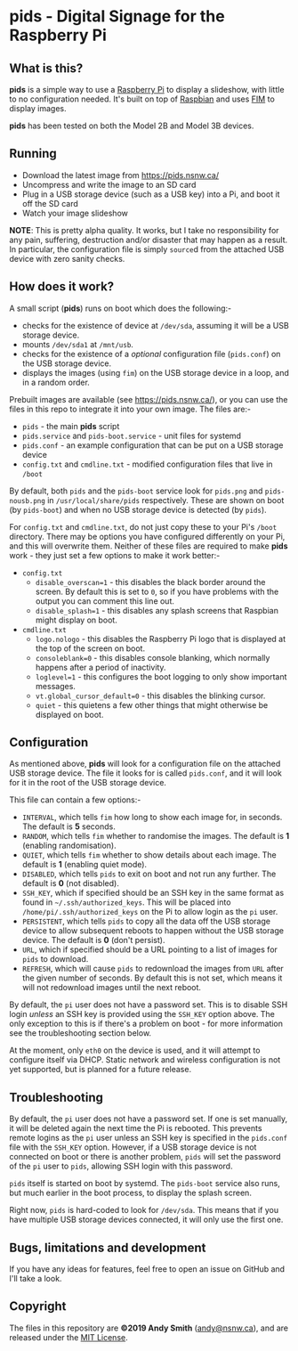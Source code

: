 # pids - Digital Signage for the Raspberry Pi

## What is this?
**pids** is a simple way to use a [Raspberry Pi](https://www.raspberrypi.org/) to display a slideshow, with little to no configuration needed. It's built on top of [Raspbian](https://www.raspbian.org/) and uses [FIM](https://www.nongnu.org/fbi-improved/) to display images.

**pids** has been tested on both the Model 2B and Model 3B devices.

## Running
* Download the latest image from https://pids.nsnw.ca/
* Uncompress and write the image to an SD card
* Plug in a USB storage device (such as a USB key) into a Pi, and boot it off the SD card
* Watch your image slideshow

**NOTE**: This is pretty alpha quality. It works, but I take no responsibility for any pain, suffering, destruction and/or disaster that may happen as a result. In particular, the configuration file is simply `source`d from the attached USB device with zero sanity checks.

## How does it work?
A small script (**pids**) runs on boot which does the following:-

* checks for the existence of device at `/dev/sda`, assuming it will be a USB storage device.
* mounts `/dev/sda1` at `/mnt/usb`.
* checks for the existence of a *optional* configuration file (`pids.conf`) on the USB storage device.
* displays the images (using `fim`) on the USB storage device in a loop, and in a random order.

Prebuilt images are available (see https://pids.nsnw.ca/), or you can use the files in this repo to integrate it into your own image. The files are:-

* `pids` - the main **pids** script
* `pids.service` and `pids-boot.service` - unit files for systemd
* `pids.conf` - an example configuration that can be put on a USB storage device
* `config.txt` and `cmdline.txt` - modified configuration files that live in `/boot`

By default, both `pids` and the `pids-boot` service look for `pids.png` and `pids-nousb.png` in `/usr/local/share/pids` respectively. These are shown on boot (by `pids-boot`) and when no USB storage device is detected (by `pids`).

For `config.txt` and `cmdline.txt`, do not just copy these to your Pi's `/boot` directory. There may be options you have configured differently on your Pi, and this will overwrite them. Neither of these files are required to make **pids** work - they just set a few options to make it work better:-

* `config.txt`
  * `disable_overscan=1` - this disables the black border around the screen. By default this is set to `0`, so if you have problems with the output you can comment this line out.
  * `disable_splash=1` - this disables any splash screens that Raspbian might display on boot.
* `cmdline.txt`
  * `logo.nologo` - this disables the Raspberry Pi logo that is displayed at the top of the screen on boot.
  * `consoleblank=0` - this disables console blanking, which normally happens after a period of inactivity.
  * `loglevel=1` - this configures the boot logging to only show important messages.
  * `vt.global_cursor_default=0` - this disables the blinking cursor.
  * `quiet` - this quietens a few other things that might otherwise be displayed on boot.

## Configuration
As mentioned above, **pids** will look for a configuration file on the attached USB storage device. The file it looks for is called `pids.conf`, and it will look for it in the root of the USB storage device.

This file can contain a few options:-

* `INTERVAL`, which tells `fim` how long to show each image for, in seconds. The default is **5** seconds.
* `RANDOM`, which tells `fim` whether to randomise the images. The default is **1** (enabling randomisation).
* `QUIET`, which tells `fim` whether to show details about each image. The default is **1** (enabling quiet mode).
* `DISABLED`, which tells `pids` to exit on boot and not run any further. The default is **0** (not disabled).
* `SSH_KEY`, which if specified should be an SSH key in the same format as found in `~/.ssh/authorized_keys`. This will be placed into `/home/pi/.ssh/authorized_keys` on the Pi to allow login as the `pi` user.
* `PERSISTENT`, which tells `pids` to copy all the data off the USB storage device to allow subsequent reboots to happen without the USB storage device. The default is **0** (don't persist).
* `URL`, which if specified should be a URL pointing to a list of images for `pids` to download.
* `REFRESH`, which will cause `pids` to redownload the images from `URL` after the given number of seconds. By default this is not set, which means it will not redownload images until the next reboot.

By default, the `pi` user does not have a password set. This is to disable SSH login *unless* an SSH key is provided using the `SSH_KEY` option above. The only exception to this is if there's a problem on boot - for more information see the troubleshooting section below.

At the moment, only `eth0` on the device is used, and it will attempt to configure itself via DHCP. Static network and wireless configuration is not yet supported, but is planned for a future release.

## Troubleshooting
By default, the `pi` user does not have a password set. If one is set manually, it will be deleted again the next time the Pi is rebooted. This prevents remote logins as the `pi` user unless an SSH key is specified in the `pids.conf` file with the `SSH_KEY` option. However, if a USB storage device is not connected on boot or there is another problem, `pids` will set the password of the `pi` user to `pids`, allowing SSH login with this password.

`pids` itself is started on boot by systemd. The `pids-boot` service also runs, but much earlier in the boot process, to display the splash screen.

Right now, `pids` is hard-coded to look for `/dev/sda`. This means that if you have multiple USB storage devices connected, it will only use the first one.

## Bugs, limitations and development
If you have any ideas for features, feel free to open an issue on GitHub and I'll take a look.

## Copyright
The files in this repository are **©2019 Andy Smith** (andy@nsnw.ca), and are released under the [MIT License](https://opensource.org/licenses/MIT).
